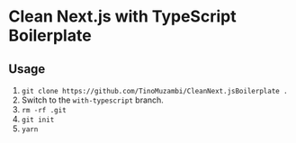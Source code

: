 # Clean Next.js with TypeScript Boilerplate

## Usage

1. `git clone https://github.com/TinoMuzambi/CleanNext.jsBoilerplate .`
2. Switch to the `with-typescript` branch.
3. `rm -rf .git`
4. `git init`
5. `yarn`
